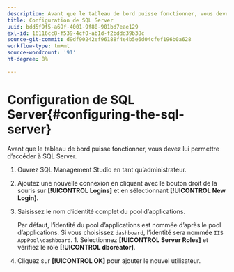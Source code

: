 ```yaml
---
description: Avant que le tableau de bord puisse fonctionner, vous devez lui permettre d’accéder à SQL Server.
title: Configuration de SQL Server
uuid: bdd5f9f5-a69f-4001-9f80-901bd7eae129
exl-id: 16116cc8-f539-4cf0-ab1d-f2bddd39b38c
source-git-commit: d9df90242ef96188f4e4b5e6d04cfef196b0a628
workflow-type: tm+mt
source-wordcount: '91'
ht-degree: 8%

---
```


# Configuration de SQL Server{#configuring-the-sql-server}

Avant que le tableau de bord puisse fonctionner, vous devez lui permettre d’accéder à SQL Server.

1. Ouvrez SQL Management Studio en tant qu’administrateur.
1. Ajoutez une nouvelle connexion en cliquant avec le bouton droit de la souris sur **[!UICONTROL Logins]** et en sélectionnant **[!UICONTROL New Login]**.
1. Saisissez le nom d’identité complet du pool d’applications.

   Par défaut, l’identité du pool d’applications est nommée d’après le pool d’applications. Si vous choisissez `dashboard`, l’identité sera nommée `IIS AppPool\dashboard`. 1. Sélectionnez **[!UICONTROL Server Roles]** et vérifiez le rôle **[!UICONTROL dbcreator]**.
1. Cliquez sur **[!UICONTROL OK]** pour ajouter le nouvel utilisateur.

